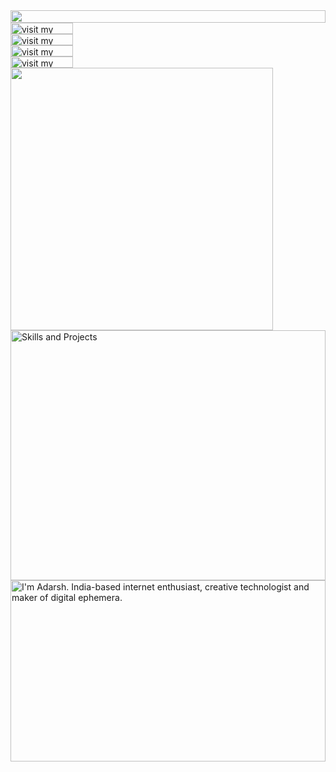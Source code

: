 <picture>
  <source media="(prefers-color-scheme: dark)" srcset="https://adarshpawar29.adarshpawar28.workers.dev/?section=top&theme=dark">
  <img src="https://adarshpawar29.adarshpawar28.workers.dev/?section=top&theme=light" width="100%" height="20" align="left">
</picture>
<a href="https://adarshpawar.com">
  <picture>
    <source media="(prefers-color-scheme: dark)" srcset="https://adarshpawar29.adarshpawar28.workers.dev?section=link-website&theme=dark" label="Visit">
    <img src="https://adarshpawar29.adarshpawar28.workers.dev?section=link-website&theme=light&i=0" alt="visit my website" width="100" height="18px" align="left">
  </picture>
</a>
<img src="data:null;," width="100%" height="0" align="left" alt="">
<a href="https://twitter.com/adarshpawar28">
  <picture>
    <source media="(prefers-color-scheme: dark)" srcset="https://adarshpawar29.adarshpawar28.workers.dev/?section=link-twitter&theme=dark">
    <img src="https://adarshpawar29.adarshpawar28.workers.dev/?section=link-twitter&theme=light&i=1" alt="visit my Twitter/X profile" width="100" height="18" align="left">
  </picture>
</a>
<img src="data:null;," width="100%" height="0" align="left" alt="">
<a href="https://www.instagram.com/adarshpawar_">
  <picture>
    <source media="(prefers-color-scheme: dark)" srcset="https://adarshpawar29.adarshpawar28.workers.dev/?section=link-instagram&theme=dark">
    <img src="https://adarshpawar29.adarshpawar28.workers.dev/?section=link-instagram&theme=light&i=2" alt="visit my Instagram" width="100" height="18" align="left">
  </picture>
</a>
<img src="data:null;," width="100%" height="0" align="left" alt="">
<a href="https://www.linkedin.com/in/adarshpawar28">
  <picture>
    <source media="(prefers-color-scheme: dark)" srcset="https://adarshpawar29.adarshpawar28.workers.dev/?section=link-linkedin&theme=dark">
    <img src="https://adarshpawar29.adarshpawar28.workers.dev/?section=link-linkedin&theme=light&i=3" alt="visit my LinkedIn" width="100" height="18" align="left">
  </picture>
</a>
<img src="data:null;," width="100%" height="0" align="left" alt="">
<picture>
  <source media="(prefers-color-scheme: dark)" srcset="https://adarshpawar29.adarshpawar28.workers.dev/?section=fallback&theme=dark">
  <img src="https://adarshpawar29.adarshpawar28.workers.dev/?section=fallback&theme=light" alt="" width="420" align="left">
</picture>
<picture>
  <source media="(prefers-color-scheme: dark)" srcset="https://adarshpawar29.adarshpawar28.workers.dev/?section=projects&theme=dark">
  <img src="https://adarshpawar29.adarshpawar28.workers.dev/?section=projects&theme=light" alt="Skills and Projects" width="100%" height="400" align="left">
</picture>
<picture>
  <source media="(prefers-color-scheme: dark)" srcset="https://adarshpawar29.adarshpawar28.workers.dev/?section=main&theme=dark">
  <img src="https://adarshpawar29.adarshpawar28.workers.dev/?section=main&theme=light" alt="I'm Adarsh. India-based internet enthusiast, creative technologist and maker of digital ephemera." width="100%" height="290" align="left">
</picture>
